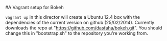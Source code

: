 #A Vagrant setup for Bokeh

`vagrant up` in this director will create a Ubuntu 12.4 box with the dependencies of the current version on github (25/02/2014).
Currently downloads the repo at "https://github.com/dasfaha/bokeh.git". You should change this in "bootstrap.sh" to the repository you're working from.

